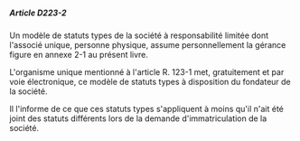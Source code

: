 ##### Article D223-2

Un modèle de statuts types de la société à responsabilité limitée dont l'associé unique, personne physique, assume personnellement la gérance figure en annexe 2-1 au présent livre.

L'organisme unique mentionné à l'article R. 123-1 met, gratuitement et par voie électronique, ce modèle de statuts types à disposition du fondateur de la société.

Il l'informe de ce que ces statuts types s'appliquent à moins qu'il n'ait été joint des statuts différents lors de la demande d'immatriculation de la société.

